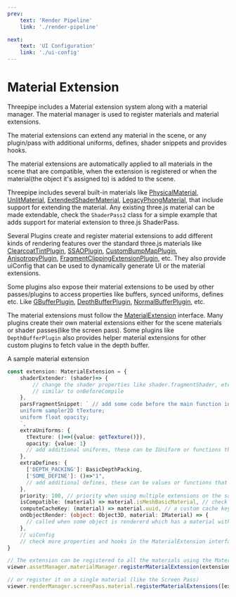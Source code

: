 ```yaml
---
prev:
    text: 'Render Pipeline'
    link: './render-pipeline'

next:
    text: 'UI Configuration'
    link: './ui-config'
---
```


# Material Extension

Threepipe includes a Material extension system along with a material manager.
The material manager is used to register materials and material extensions.

The material extensions can extend any material in the scene, or any plugin/pass with additional uniforms, defines, shader snippets and provides hooks.

The material extensions are automatically applied to all materials in the scene that are compatible,
when the extension is registered or when the material(the object it's assigned to) is added to the scene.

Threepipe includes several built-in materials like [PhysicalMaterial](https://threepipe.org/docs/classes/PhysicalMaterial.html), [UnlitMaterial](https://threepipe.org/docs/classes/UnlitMaterial.html), [ExtendedShaderMaterial](https://threepipe.org/docs/classes/ExtendedShaderMaterial.html), [LegacyPhongMaterial](https://threepipe.org/docs/classes/LegacyPhongMaterial.html), that include support for extending the material. Any existing three.js material can be made extendable, check the `ShaderPass2` class for a simple example that adds support for material extension to three.js ShaderPass.

Several Plugins create and register material extensions to add different kinds of rendering features over the standard three.js materials like [ClearcoatTintPlugin](https://threepipe.org/docs/classes/ClearcoatTintPlugin.html), [SSAOPlugin](https://threepipe.org/docs/classes/SSAOPlugin.html), [CustomBumpMapPlugin](https://threepipe.org/docs/classes/CustomBumpMapPlugin.html), [AnisotropyPlugin](https://threepipe.org/docs/classes/AnisotropyPlugin.html), [FragmentClippingExtensionPlugin](https://threepipe.org/docs/classes/FragmentClippingExtensionPlugin.html), etc. They also provide uiConfig that can be used to dynamically generate UI or the material extensions.

Some plugins also expose their material extensions to be used by other passes/plugins to access properties like buffers, synced uniforms, defines etc. Like [GBufferPlugin](https://threepipe.org/docs/classes/GBufferPlugin.html), [DepthBufferPlugin](https://threepipe.org/docs/classes/DepthBufferPlugin.html), [NormalBufferPlugin](https://threepipe.org/docs/classes/NormalBufferPlugin.html), etc.

The material extensions must follow the [MaterialExtension](https://threepipe.org/docs/interfaces/MaterialExtension.html) interface.
Many plugins create their own material extensions either for the scene materials or shader passes(like the screen pass). Some plugins like `DepthBufferPlugin` also provides helper material extensions for other custom plugins to fetch value in the depth buffer.

A sample material extension
```typescript
const extension: MaterialExtension = {
    shaderExtender: (shader)=> { 
        // change the shader properties like shader.fragmentShader, etc
        // similar to onBeforeCompile
    },
    parsFragmentSnippet: ` // add some code before the main function in the fragment shader
    uniform sampler2D tTexture;
    uniform float opacity;
    `,
    extraUniforms: {
      tTexture: ()=>({value: getTexture()}),
      opacity: {value: 1}
      // add additional uniforms, these can be IUniform or functions that return IUniform
    },
    extraDefines: {
      ['DEPTH_PACKING']: BasicDepthPacking,
      ['SOME_DEFINE']: ()=>"1",
      // add additional defines, these can be values or functions that return values 
    },
    priority: 100, // priority when using multiple extensions on the same material
    isCompatible: (material) => material.isMeshBasicMaterial, // check if the material is compatible with this extension,
    computeCacheKey: (material) => material.uuid, // a custom cache key for the material extension. Shader is recompiled when this is changed
    onObjectRender: (object: Object3D, material: IMaterial) => {
      // called when some object is rendererd which has a material with this extension.
    },
    // uiConfig
    // check more properties and hooks in the MaterialExtension interface
}

// The extension can be registered to all the materials using the MaterialManager
viewer.assetManager.materialManager.registerMaterialExtension(extension)

// or register it on a single material (like the Screen Pass)
viewer.renderManager.screenPass.material.registerMaterialExtensions([extension])
```

[//]: # (todo add example)
